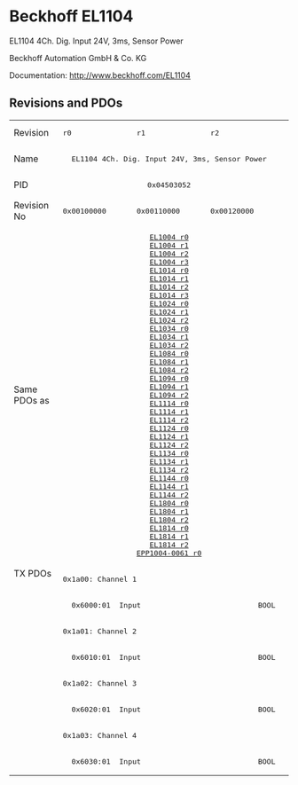 # Beckhoff EL1104

EL1104 4Ch. Dig. Input 24V, 3ms, Sensor Power

Beckhoff Automation GmbH & Co. KG

Documentation: <a href="http://www.beckhoff.com/EL1104">http://www.beckhoff.com/EL1104</a>

## Revisions and PDOs
<table>
<tr >
<td class="first">Revision</td>
<td ><pre>r0</pre></td>
<td ><pre>r1</pre></td>
<td ><pre>r2</pre></td>
</tr>
<tr >
<td class="first">Name</td>
<td  colspan=3 align="center"><pre>EL1104 4Ch. Dig. Input 24V, 3ms, Sensor Power</pre></td>
</tr>
<tr >
<td class="first">PID</td>
<td  colspan=3 align="center"><pre>0x04503052</pre></td>
</tr>
<tr >
<td class="first">Revision No</td>
<td ><pre>0x00100000</pre></td>
<td ><pre>0x00110000</pre></td>
<td ><pre>0x00120000</pre></td>
</tr>
<tr >
<td class="first">Same PDOs as</td>
<td  colspan=3 align="center"><pre><a href="EL1004">EL1004 r0</a><br/><a href="EL1004">EL1004 r1</a><br/><a href="EL1004">EL1004 r2</a><br/><a href="EL1004">EL1004 r3</a><br/><a href="EL1014">EL1014 r0</a><br/><a href="EL1014">EL1014 r1</a><br/><a href="EL1014">EL1014 r2</a><br/><a href="EL1014">EL1014 r3</a><br/><a href="EL1024">EL1024 r0</a><br/><a href="EL1024">EL1024 r1</a><br/><a href="EL1024">EL1024 r2</a><br/><a href="EL1034">EL1034 r0</a><br/><a href="EL1034">EL1034 r1</a><br/><a href="EL1034">EL1034 r2</a><br/><a href="EL1084">EL1084 r0</a><br/><a href="EL1084">EL1084 r1</a><br/><a href="EL1084">EL1084 r2</a><br/><a href="EL1094">EL1094 r0</a><br/><a href="EL1094">EL1094 r1</a><br/><a href="EL1094">EL1094 r2</a><br/><a href="EL1114">EL1114 r0</a><br/><a href="EL1114">EL1114 r1</a><br/><a href="EL1114">EL1114 r2</a><br/><a href="EL1124">EL1124 r0</a><br/><a href="EL1124">EL1124 r1</a><br/><a href="EL1124">EL1124 r2</a><br/><a href="EL1134">EL1134 r0</a><br/><a href="EL1134">EL1134 r1</a><br/><a href="EL1134">EL1134 r2</a><br/><a href="EL1144">EL1144 r0</a><br/><a href="EL1144">EL1144 r1</a><br/><a href="EL1144">EL1144 r2</a><br/><a href="EL1804">EL1804 r0</a><br/><a href="EL1804">EL1804 r1</a><br/><a href="EL1804">EL1804 r2</a><br/><a href="EL1814">EL1814 r0</a><br/><a href="EL1814">EL1814 r1</a><br/><a href="EL1814">EL1814 r2</a><br/><a href="EPP1004-0061">EPP1004-0061 r0</a></pre></td>
</tr>
<tr class="txpdo pdosection">
<td class="first" rowspan=8 valign=top>TX PDOs</td>
<td colspan=3 align="left"><pre>0x1a00: Channel 1</pre></td>
<td></td>
</tr>
<tr class="txpdo">
<td class="first" colspan=3 align="left"><pre>  0x6000:01  Input                           BOOL</pre></td>
</tr>
<tr class="txpdo pdosection">
<td class="first" colspan=3 align="left"><pre>0x1a01: Channel 2</pre></td>
</tr>
<tr class="txpdo">
<td class="first" colspan=3 align="left"><pre>  0x6010:01  Input                           BOOL</pre></td>
</tr>
<tr class="txpdo pdosection">
<td class="first" colspan=3 align="left"><pre>0x1a02: Channel 3</pre></td>
</tr>
<tr class="txpdo">
<td class="first" colspan=3 align="left"><pre>  0x6020:01  Input                           BOOL</pre></td>
</tr>
<tr class="txpdo pdosection">
<td class="first" colspan=3 align="left"><pre>0x1a03: Channel 4</pre></td>
</tr>
<tr class="txpdo">
<td class="first" colspan=3 align="left"><pre>  0x6030:01  Input                           BOOL</pre></td>
</tr>
</table>
